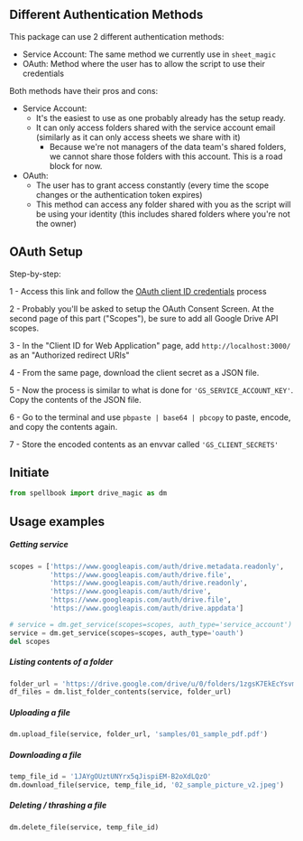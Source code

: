 ## Different Authentication Methods

This package can use 2 different authentication methods:

- Service Account: The same method we currently use in `sheet_magic`
- OAuth: Method where the user has to allow the script to use their credentials

Both methods have their pros and cons:

- Service Account:
  - It's the easiest to use as one probably already has the setup ready.
  - It can only access folders shared with the service account email (similarly as it can only access sheets we share with it)
    - Because we're not managers of the data team's shared folders, we cannot share those folders with this account. This is a road block for now.
- OAuth:
  - The user has to grant access constantly (every time the scope changes or the authentication token expires)
  - This method can access any folder shared with you as the script will be using your identity (this includes shared folders where you're not the owner)

## OAuth Setup

Step-by-step:

  1 - Access this link and follow the [OAuth client ID credentials](https://developers.google.com/workspace/guides/create-credentials#oauth-client-id) process
  
  2 - Probably you'll be asked to setup the OAuth Consent Screen. At the second page of this part ("Scopes"), be sure to add all Google Drive API scopes.

  3 - In the "Client ID for Web Application" page, add `http://localhost:3000/` as an "Authorized redirect URIs"

  4 - From the same page, download the client secret as a JSON file.

  5 - Now the process is similar to what is done for `'GS_SERVICE_ACCOUNT_KEY'`. Copy the contents of the JSON file.

  6 - Go to the terminal and use `pbpaste | base64 | pbcopy` to paste, encode, and copy the contents again.

  7 - Store the encoded contents as an envvar called `'GS_CLIENT_SECRETS'`

## Initiate

```python
from spellbook import drive_magic as dm
```

## Usage examples

##### Getting service
```python
scopes = ['https://www.googleapis.com/auth/drive.metadata.readonly',
          'https://www.googleapis.com/auth/drive.file',
          'https://www.googleapis.com/auth/drive.readonly',
          'https://www.googleapis.com/auth/drive',
          'https://www.googleapis.com/auth/drive.file',
          'https://www.googleapis.com/auth/drive.appdata']

# service = dm.get_service(scopes=scopes, auth_type='service_account')
service = dm.get_service(scopes=scopes, auth_type='oauth')
del scopes
```

##### Listing contents of a folder
```python
folder_url = 'https://drive.google.com/drive/u/0/folders/1zgsK7EkEcYsvmiQ0InT04Bg5yBdG6b-D'
df_files = dm.list_folder_contents(service, folder_url)
```

##### Uploading a file
```python
dm.upload_file(service, folder_url, 'samples/01_sample_pdf.pdf')
```

##### Downloading a file
```python
temp_file_id = '1JAYgOUztUNYrx5qJispiEM-B2oXdLQzO'
dm.download_file(service, temp_file_id, '02_sample_picture_v2.jpeg')
```
##### Deleting / thrashing a file
```python
dm.delete_file(service, temp_file_id)
```